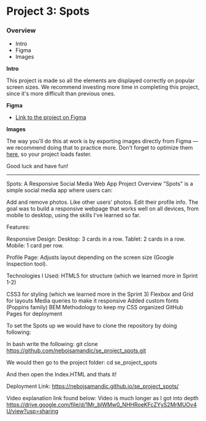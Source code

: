 # Project 3: Spots

### Overview  

* Intro  
* Figma  
* Images  
  
**Intro**
  
This project is made so all the elements are displayed correctly on popular screen sizes. We recommend investing more time in completing this project, since it's more difficult than previous ones.  
  
**Figma**  
  
* [Link to the project on Figma](https://www.figma.com/file/BBNm2bC3lj8QQMHlnqRsga/Sprint-3-Project-%E2%80%94-Spots?type=design&node-id=2%3A60&mode=design&t=afgNFybdorZO6cQo-1)
  
**Images**  
  
The way you'll do this at work is by exporting images directly from Figma — we recommend doing that to practice more. Don't forget to optimize them [here](https://tinypng.com/), so your project loads faster. 
  
Good luck and have fun!


___________________________________

Spots: A Responsive Social Media Web App
Project Overview
"Spots" is a simple social media app where users can:

Add and remove photos.
Like other users' photos.
Edit their profile info.
The goal was to build a responsive webpage that works well on all devices, from mobile to desktop, using the skills I’ve learned so far.

Features:

Responsive Design:
Desktop: 3 cards in a row.
Tablet: 2 cards in a row.
Mobile: 1 card per row.

Profile Page:
Adjusts layout depending on the screen size (Google Inspection tool).

Technologies I Used:
HTML5 for structure (which we learned more in Sprint 1-2)

CSS3 for styling (which we learned more in the Sprint 3)
Flexbox and Grid for layouts
Media queries to make it responsive
Added custom fonts (Poppins family)
BEM Methodology to keep my CSS organized
GitHub Pages for deployment


To set the Spots up we would have to clone the repository by doing following:

In bash write the following: 
git clone https://github.com/nebojsamandic/se_project_spots.git  

We would then go to the project folder: 
cd se_project_spots  

And then open the Index.HTML and thats it!


Deployment Link: 
https://nebojsamandic.github.io/se_project_spots/


Video explanation link found below: Video is much longer as I got into depth 
https://drive.google.com/file/d/1Mr_blWMw0_NHHRoeKFcZYyS2MrMUOv4U/view?usp=sharing
